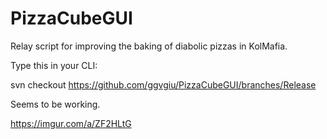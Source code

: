 # PizzaCubeGUI
Relay script for improving the baking of diabolic pizzas in KolMafia.

Type this in your CLI:

svn checkout https://github.com/ggvgiu/PizzaCubeGUI/branches/Release

Seems to be working.

https://imgur.com/a/ZF2HLtG
